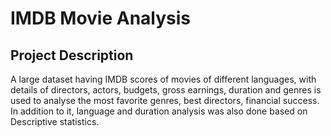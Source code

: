 # IMDB Movie Analysis
## Project Description
A large dataset having IMDB scores of movies of different languages, with details of directors, actors, budgets, gross earnings, duration and genres is used to analyse the most favorite genres, best directors, financial success. In addition to it, language and duration analysis was also done based on Descriptive statistics.
